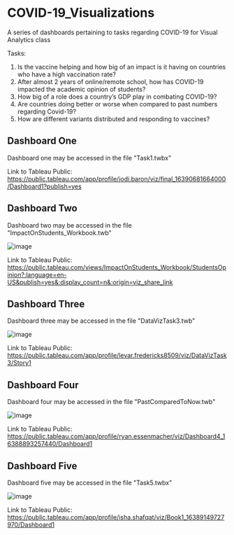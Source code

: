 # COVID-19_Visualizations
A series of dashboards pertaining to tasks regarding COVID-19 for Visual Analytics class

Tasks:
1. Is the vaccine helping and how big of an impact is it having on countries who have a high vaccination rate?
2. After almost 2 years of online/remote school, how has COVID-19 impacted the academic opinion of students?
3. How big of a role does a country’s GDP play in combating COVID-19?
4. Are countries doing better or worse when compared to past numbers regarding Covid-19?
5. How are different variants distributed and responding to vaccines?

## Dashboard One
Dashboard one may be accessed in the file "Task1.twbx"


Link to Tableau Public:\
https://public.tableau.com/app/profile/jodi.baron/viz/final_16390681664000/Dashboard1?publish=yes

## Dashboard Two
Dashboard two may be accessed in the file "ImpactOnStudents_Workbook.twb"

![image](https://user-images.githubusercontent.com/37620953/145115287-f94843ba-52d8-4c9f-8a98-b259233d440c.png)

Link to Tableau Public:\
https://public.tableau.com/views/ImpactOnStudents_Workbook/StudentsOpinion?:language=en-US&publish=yes&:display_count=n&:origin=viz_share_link


## Dashboard Three
Dashboard three may be accessed in the file "DataVizTask3.twb"

![image](https://user-images.githubusercontent.com/37620953/145491405-78cc4ad2-c6a1-4320-8ac3-f3beda924927.png)


Link to Tableau Public:\
https://public.tableau.com/app/profile/levar.fredericks8509/viz/DataVizTask3/Story1

## Dashboard Four
Dashboard four may be accessed in the file "PastComparedToNow.twb"

![image](https://user-images.githubusercontent.com/37620953/145486912-32eafda8-b9f9-4b35-952f-ac09eec204f3.png)

Link to Tableau Public:\
https://public.tableau.com/app/profile/ryan.essenmacher/viz/Dashboard4_16388893257440/Dashboard1

## Dashboard Five
Dashboard five may be accessed in the file "Task5.twbx"

![image](https://user-images.githubusercontent.com/37620953/145486804-65541e92-0b94-415f-9898-4044afd6668c.png)


Link to Tableau Public:\
https://public.tableau.com/app/profile/isha.shafqat/viz/Book1_16389149727970/Dashboard1


